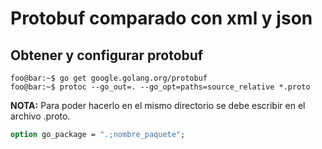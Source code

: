 # Protobuf comparado con xml y json

## Obtener y configurar protobuf

```shell
foo@bar:~$ go get google.golang.org/protobuf
foo@bar:~$ protoc --go_out=. --go_opt=paths=source_relative *.proto
```

**NOTA:** Para poder hacerlo en el mismo directorio se debe escribir en el archivo .proto.

```proto
option go_package = ".;nombre_paquete";
```
